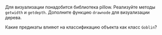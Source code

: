 Для визуализации понадобится библиотека pillow. Реализуйте методы `getwidth` и
`getdepth`. Дополните функцию `drawnode` для визуализации дерева.

Какие предикаты влияют на классификацию объекта как класс `Goblin`?